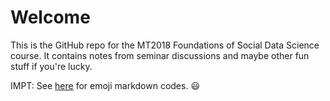 # Welcome

This is the GitHub repo for the MT2018 Foundations of Social Data Science course. It contains notes from seminar discussions and maybe other fun stuff if you're lucky. 

IMPT: See [here](https://gist.github.com/rxaviers/7360908) for emoji markdown codes. :smiley: